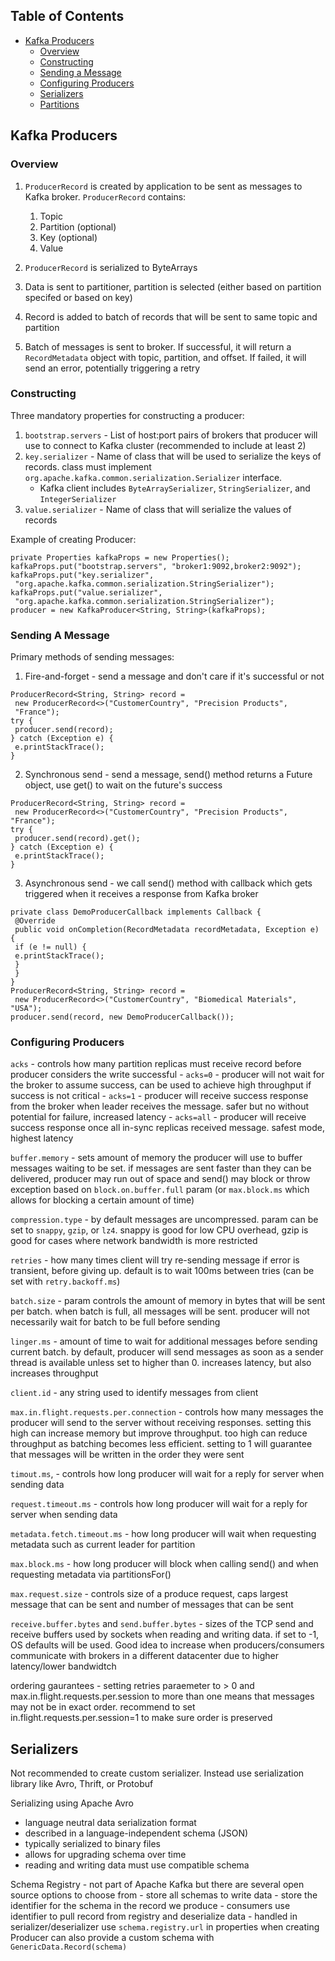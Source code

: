 ## Table of Contents
- [Kafka Producers](#Kafka-Producers)
  - [Overview](#Overview)
  - [Constructing](#Constructing)
  - [Sending a Message](#sending-a-message)
  - [Configuring Producers](#configuring-producers)
  - [Serializers](#serializers)
  - [Partitions](#partitions)

## Kafka Producers

### Overview

1. `ProducerRecord` is created by application to be sent as messages to Kafka broker. `ProducerRecord` contains:
    1. Topic
    2. Partition (optional)
    3. Key (optional)
    4. Value

2. `ProducerRecord` is serialized to ByteArrays

3. Data is sent to partitioner, partition is selected (either based on partition specifed or based on key)

4. Record is added to batch of records that will be sent to same topic and partition

5. Batch of messages is sent to broker. If successful, it will return a `RecordMetadata` object with topic, partition, and offset. If failed, it will send an error, potentially triggering a retry

### Constructing

Three mandatory properties for constructing a producer:
1. `bootstrap.servers` - List of host:port pairs of brokers that producer will use to connect to Kafka cluster (recommended to include at least 2)
2. `key.serializer` - Name of class that will be used to serialize the keys of records. class must implement `org.apache.kafka.common.serialization.Serializer` interface.
    - Kafka client includes `ByteArraySerializer`, `StringSerializer`, and `IntegerSerializer`
2. `value.serializer` - Name of class that will serialize the values of records

Example of creating Producer:
```
private Properties kafkaProps = new Properties();
kafkaProps.put("bootstrap.servers", "broker1:9092,broker2:9092");
kafkaProps.put("key.serializer",
 "org.apache.kafka.common.serialization.StringSerializer");
kafkaProps.put("value.serializer",
 "org.apache.kafka.common.serialization.StringSerializer");
producer = new KafkaProducer<String, String>(kafkaProps);
```

### Sending A Message

Primary methods of sending messages:
1. Fire-and-forget - send a message and don't care if it's successful or not
```
ProducerRecord<String, String> record =
 new ProducerRecord<>("CustomerCountry", "Precision Products",
 "France");
try {
 producer.send(record);
} catch (Exception e) {
 e.printStackTrace();
}
```
2. Synchronous send - send a message, send() method returns a Future object, use get() to wait on the future's success
```
ProducerRecord<String, String> record =
 new ProducerRecord<>("CustomerCountry", "Precision Products", "France");
try {
 producer.send(record).get();
} catch (Exception e) {
 e.printStackTrace();
}
```
3. Asynchronous send - we call send() method with callback which gets triggered when it receives a response from Kafka broker
```
private class DemoProducerCallback implements Callback {
 @Override
 public void onCompletion(RecordMetadata recordMetadata, Exception e) {
 if (e != null) {
 e.printStackTrace();
 }
 }
}
ProducerRecord<String, String> record =
 new ProducerRecord<>("CustomerCountry", "Biomedical Materials", "USA");
producer.send(record, new DemoProducerCallback());
```

### Configuring Producers

`acks` - controls how many partition replicas must receive record before producer considers the write successful
    - `acks=0` - producer will not wait for the broker to assume success, can be used to achieve high throughput if success is not critical
    - `acks=1` - producer will receive success response from the broker when leader receives the message. safer but no without potential for failure, increased latency
    - `acks=all` - producer will receive success response once all in-sync replicas received message. safest mode, highest latency

`buffer.memory` - sets amount of memory the producer will use to buffer messages waiting to be set. if messages are sent faster than they can be delivered, producer may run out of space and send() may block or throw exception based on `block.on.buffer.full` param (or `max.block.ms` which allows for blocking a certain amount of time)

`compression.type` - by default messages are uncompressed. param can be set to `snappy`, `gzip`, or `lz4`. snappy is good for low CPU overhead, gzip is good for cases where network bandwidth is more restricted

`retries` - how many times client will try re-sending message if error is transient, before giving up. default is to wait 100ms between tries (can be set with `retry.backoff.ms`)

`batch.size` - param controls the amount of memory in bytes that will be sent per batch. when batch is full, all messages will be sent. producer will not necessarily wait for batch to be full before sending

`linger.ms` - amount of time to wait for additional messages before sending current batch. by default, producer will send messages as soon as a sender thread is available unless set to higher than 0. increases latency, but also increases throughput

`client.id` - any string used to identify messages from client

`max.in.flight.requests.per.connection` - controls how many messages the producer will send to the server without receiving responses. setting this high can increase memory but improve throughput. too high can reduce throughput as batching becomes less efficient. setting to 1 will guarantee that messages will be written in the order they were sent

`timout.ms`, - controls how long producer will wait for a reply for server when sending data

`request.timeout.ms` - controls how long producer will wait for a reply for server when sending data

`metadata.fetch.timeout.ms` - how long producer will wait when requesting metadata such as current leader for partition

`max.block.ms` - how long producer will block when calling send() and when requesting metadata via partitionsFor()

`max.request.size` - controls size of a produce request, caps largest message that can be sent and number of messages that can be sent

`receive.buffer.bytes` and `send.buffer.bytes` -  sizes of the TCP send and receive buffers used by sockets when reading and writing data. if set to -1, OS defaults will be used. Good idea to increase when producers/consumers communicate with brokers in a different datacenter due to higher latency/lower bandwidtch

ordering gaurantees - setting retries paraemeter to > 0 and max.in.flight.requests.per.session to more than one means that messages may not be in exact order. recommend to set in.flight.requests.per.session=1 to make sure order is preserved


## Serializers

Not recommended to create custom serializer. Instead use serialization library like Avro, Thrift, or Protobuf

Serializing using Apache Avro
- language neutral data serialization format
- described in a language-independent schema (JSON)
- typically serialized to binary files
- allows for upgrading schema over time
- reading and writing data must use compatible schema

Schema Registry - not part of Apache Kafka but there are several open source options to choose from
    - store all schemas to write data
    - store the identifier for the schema in the record we produce
    - consumers use identifier to pull record from registry and deserialize data
    - handled in serializer/deserializer
use `schema.registry.url` in properties when creating Producer
can also provide a custom schema with `GenericData.Record(schema)`

